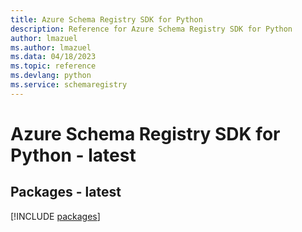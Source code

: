 ```yaml
---
title: Azure Schema Registry SDK for Python
description: Reference for Azure Schema Registry SDK for Python
author: lmazuel
ms.author: lmazuel
ms.data: 04/18/2023
ms.topic: reference
ms.devlang: python
ms.service: schemaregistry
---
```

# Azure Schema Registry SDK for Python - latest
## Packages - latest
[!INCLUDE [packages](schema-registry-index.md)]